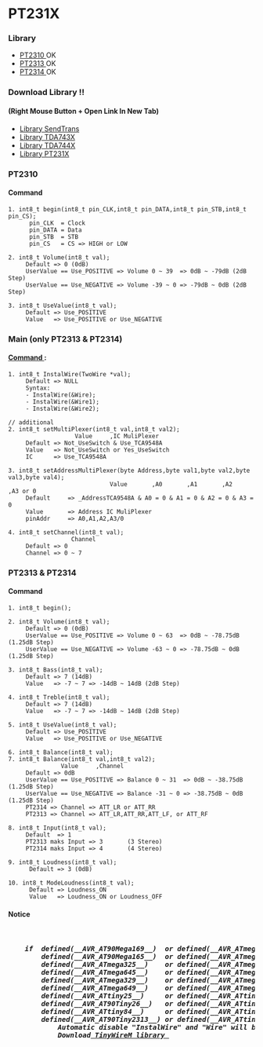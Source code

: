 # PT231X
<h3>Library</h3>
<ul> 
  <li><a href="https://www.digchip.com/datasheets/parts/datasheet/380/PT2310L-pdf.php"        >PT2310 </a>OK</li>
  <li><a href="http://read.pudn.com/downloads28/sourcecode/windows/csharp/88554/PT2313_e.pdf" >PT2313 </a>OK</li>
  <li><a href="http://www.turuta.md/DSHEETS/PT2314_3.pdf"                                     >PT2314 </a>OK</li>
</ul>

<h3>Download Library !! </h3>
<h4>(Right Mouse Button + Open Link In New Tab)</h4>
<ul>
  <li><a href=https://github.com/MasZakky/SendTrans">Library SendTrans</a></li>
  <li><a href=https://github.com/MasZakky/TDA743X"  >Library TDA743X</a></li>
  <li><a href=https://github.com/MasZakky/TDA744X"  >Library TDA744X</a></li>
  <li><a href=https://github.com/MasZakky/PT231X"   >Library PT231X</a></li>
</ul>

<h3>PT2310</h3>
<h4>Command</h4>

    1. int8_t begin(int8_t pin_CLK,int8_t pin_DATA,int8_t pin_STB,int8_t pin_CS);
          pin_CLK  = Clock
          pin_DATA = Data
          pin_STB  = STB
          pin_CS   = CS => HIGH or LOW
          
    2. int8_t Volume(int8_t val);
         Default => 0 (0dB)
         UserValue == Use_POSITIVE => Volume 0 ~ 39  => 0dB ~ -79dB (2dB Step)
         UserValue == Use_NEGATIVE => Volume -39 ~ 0 => -79dB ~ 0dB (2dB Step)
    
    3. int8_t UseValue(int8_t val); 
         Default => Use_POSITIVE 
         Value   => Use_POSITIVE or Use_NEGATIVE
         
         
<h3> Main (only PT2313 & PT2314)</h3>
<h4><a href="https://github.com/MasZakky/SendTrans" target="_blank"> Command </a>: </h4>
      
    1. int8_t InstalWire(TwoWire *val);
         Default => NULL
         Syntax:
         - InstalWire(&Wire);
         - InstalWire(&Wire1);
         - InstalWire(&Wire2);
         
    // additional
    2. int8_t setMultiPlexer(int8_t val,int8_t val2);
                       Value     ,IC MuliPlexer
         Default => Not_UseSwitch & Use_TCA9548A 
         Value   => Not_UseSwitch or Yes_UseSwitch
         IC      => Use_TCA9548A
    
    3. int8_t setAddressMultiPlexer(byte Address,byte val1,byte val2,byte val3,byte val4);
                                 Value       ,A0       ,A1       ,A2       ,A3 or 0
         Default     => _AddressTCA9548A & A0 = 0 & A1 = 0 & A2 = 0 & A3 = 0                           
         Value       => Address IC MuliPlexer
         pinAddr     => A0,A1,A2,A3/0
    
    4. int8_t setChannel(int8_t val);
                      Channel
         Default => 0
         Channel => 0 ~ 7
         
<h3>PT2313 & PT2314</h3>
<h4>Command</h4>
    
    1. int8_t begin();
    
    2. int8_t Volume(int8_t val);
         Default => 0 (0dB)
         UserValue == Use_POSITIVE => Volume 0 ~ 63  => 0dB ~ -78.75dB (1.25dB Step)
         UserValue == Use_NEGATIVE => Volume -63 ~ 0 => -78.75dB ~ 0dB (1.25dB Step)
         
    3. int8_t Bass(int8_t val);
         Default => 7 (14dB)
         Value   => -7 ~ 7 => -14dB ~ 14dB (2dB Step)
         
    4. int8_t Treble(int8_t val);
         Default => 7 (14dB)
         Value   => -7 ~ 7 => -14dB ~ 14dB (2dB Step)
    
    5. int8_t UseValue(int8_t val); 
         Default => Use_POSITIVE 
         Value   => Use_POSITIVE or Use_NEGATIVE 
         
    6. int8_t Balance(int8_t val);
    7. int8_t Balance(int8_t val,int8_t val2);   
                   Value     ,Channel 
         Default => 0dB  
         UserValue == Use_POSITIVE => Balance 0 ~ 31  => 0dB ~ -38.75dB (1.25dB Step)
         UserValue == Use_NEGATIVE => Balance -31 ~ 0 => -38.75dB ~ 0dB (1.25dB Step)
         PT2314 => Channel => ATT_LR or ATT_RR
         PT2313 => Channel => ATT_LR,ATT_RR,ATT_LF, or ATT_RF 
    
    8. int8_t Input(int8_t val); 
         Default  => 1
         PT2313 maks Input => 3       (3 Stereo)
         PT2314 maks Input => 4       (4 Stereo)
         
    9. int8_t Loudness(int8_t val);          
          Default => 3 (0dB)
 
    10. int8_t ModeLoudness(int8_t val);      
          Default => Loudness_ON
          Value   => Loudness_ON or Loudness_OFF
          
          
<h4>Notice</h4>
<pre><h5> 
    if  defined(__AVR_AT90Mega169__)  or defined(__AVR_ATmega169__)   or
        defined(__AVR_AT90Mega165__)  or defined(__AVR_ATmega165__)   or
        defined(__AVR_ATmega325__)    or defined(__AVR_ATmega3250__)  or
        defined(__AVR_ATmega645__)    or defined(__AVR_ATmega6450__)  or
        defined(__AVR_ATmega329__)    or defined(__AVR_ATmega3290__)  or
        defined(__AVR_ATmega649__)    or defined(__AVR_ATmega6490__)  or
        defined(__AVR_ATtiny25__)     or defined(__AVR_ATtiny45__)    or defined(__AVR_ATtiny85__) or
        defined(__AVR_AT90Tiny26__)   or defined(__AVR_ATtiny26__)    or
        defined(__AVR_ATtiny84__)     or defined(__AVR_ATtiny44__)    or
        defined(__AVR_AT90Tiny2313__) or defined(__AVR_ATtiny2313__)
            Automatic disable "InstalWire" and "Wire" will be replaced with "TinyWireM" 
            Download<a href="https://github.com/adafruit/TinyWireM" target="_blank"> TinyWireM library </a>
        
        
        
</h5></pre>
